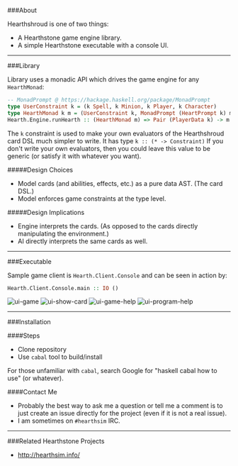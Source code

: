 ###About

Hearthshroud is one of two things:
 * A Hearthstone game engine library.
 * A simple Hearthstone executable with a console UI.

--------------------

###Library

Library uses a monadic API which drives the game engine for any `HearthMonad`:
```haskell
-- MonadPrompt @ https://hackage.haskell.org/package/MonadPrompt
type UserConstraint k = (k Spell, k Minion, k Player, k Character)
type HearthMonad k m = (UserConstraint k, MonadPrompt (HeartPrompt k) m)
Hearth.Engine.runHearth :: (HearthMonad m) => Pair (PlayerData k) -> m GameResult
```

The `k` constraint is used to make your own evaluators of the Hearthshroud card DSL much simpler to write. It has type `k :: (* -> Constraint)` If you don't write your own evaluators, then you could leave this value to be generic (or satisfy it with whatever you want).

#####Design Choices
 * Model cards (and abilities, effects, etc.) as a pure data AST. (The card DSL.)
 * Model enforces game constraints at the type level.

#####Design Implications 
 * Engine interprets the cards. (As opposed to the cards directly manipulating the environment.)
 * AI directly interprets the same cards as well.

--------------------

###Executable

Sample game client is `Hearth.Client.Console` and can be seen in action by:
```haskell
Hearth.Client.Console.main :: IO ()
```
![ui-game](https://cloud.githubusercontent.com/assets/6971794/9561612/4cbb344c-4e01-11e5-80c2-6c74bd536a9f.png)
![ui-show-card](https://cloud.githubusercontent.com/assets/6971794/9697842/382720c0-5353-11e5-925b-bbf4665854bf.png)
![ui-game-help](https://cloud.githubusercontent.com/assets/6971794/9697844/84ef6a20-5353-11e5-9e3e-21369cd81479.png)
![ui-program-help](https://cloud.githubusercontent.com/assets/6971794/9697852/df37c482-5353-11e5-862a-4b349f239c11.png)

--------------------

###Installation

####Steps
 * Clone repository
 * Use `cabal` tool to build/install

For those unfamiliar with `cabal`, search Google for "haskell cabal how to use" (or whatever).

####Contact Me
 * Probably the best way to ask me a question or tell me a comment is to just create an issue directly for the project (even if it is not a real issue).
 * I am sometimes on `#hearthsim` IRC.

--------------------

###Related Hearthstone Projects

 * http://hearthsim.info/

